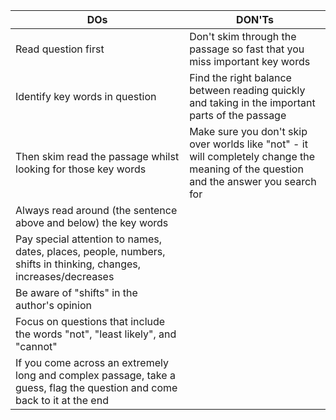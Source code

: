 
| DOs                                                                                                                      | DON'Ts                                                                                                                                |
| ------------------------------------------------------------------------------------------------------------------------ | ------------------------------------------------------------------------------------------------------------------------------------- |
| Read question first                                                                                                      | Don't skim through the passage so fast that you miss important key words                                                              |
| Identify key words in question                                                                                           | Find the right balance between reading quickly and taking in the important parts of the passage                                       |
| Then skim read the passage whilst looking for those key words                                                            | Make sure you don't skip over worlds like "not" - it will completely change the meaning of the question and the answer you search for |
| Always read around (the sentence above and below) the key words                                                          |                                                                                                                                       |
| Pay special attention to names, dates, places, people, numbers, shifts in thinking, changes, increases/decreases         |                                                                                                                                       |
| Be aware of "shifts" in the author's opinion                                                                             |                                                                                                                                       |
| Focus on questions that include the words "not", "least likely", and "cannot"                                            |                                                                                                                                       |
| If you come across an extremely long and complex passage, take a guess, flag the question and come back to it at the end |                                                                                                                                       |
